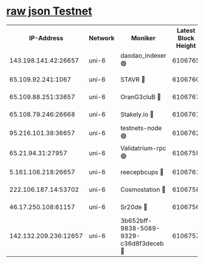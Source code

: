 [raw json Testnet](https://rpc-check.junot.stavr.tech/junot/rpc-junot-result.json)
=


<table><tr><th>IP-Address</th><th>Network</th><th>Moniker</th><th>Latest Block Height</th><th>Earliest Block Height</th><th>Catching Up</th><th>Tx Index</th><th>Voting Power</th><th>Scan Time</th></tr><tr><td>143.198.141.42:26657</td><td>uni-6</td><td>daodao_indexer 🟢</td><td>6106765</td><td>1</td><td>False</td><td>off</td><td>0</td><td>2023-12-16T00:48:37.709177341UTC</td></tr><tr><td>65.109.92.241:1067</td><td>uni-6</td><td>STAVR 🔴</td><td>6106760</td><td>1138541</td><td>False</td><td>on</td><td>6047</td><td>2023-12-16T00:48:25.043643544UTC</td></tr><tr><td>65.109.88.251:33657</td><td>uni-6</td><td>OranG3cluB 🔴</td><td>6106767</td><td>1138541</td><td>False</td><td>on</td><td>11</td><td>2023-12-16T00:48:42.158378215UTC</td></tr><tr><td>65.108.79.246:26668</td><td>uni-6</td><td>Stakely.io 🔴</td><td>6106761</td><td>1570872</td><td>False</td><td>on</td><td>1261202</td><td>2023-12-16T00:48:26.114249711UTC</td></tr><tr><td>95.216.101.38:36657</td><td>uni-6</td><td>testnets-node 🟢</td><td>6106762</td><td>1615130</td><td>False</td><td>on</td><td>0</td><td>2023-12-16T00:48:28.609643532UTC</td></tr><tr><td>65.21.94.31:27957</td><td>uni-6</td><td>Validatrium-rpc 🟢</td><td>6106759</td><td>2943363</td><td>False</td><td>on</td><td>0</td><td>2023-12-16T00:48:20.558577536UTC</td></tr><tr><td>5.161.106.218:26657</td><td>uni-6</td><td>reecepbcups 🔴</td><td>6106761</td><td>4468422</td><td>False</td><td>on</td><td>105015</td><td>2023-12-16T00:48:25.758728946UTC</td></tr><tr><td>222.106.187.14:53702</td><td>uni-6</td><td>Cosmostation 🔴</td><td>6106758</td><td>5344501</td><td>False</td><td>on</td><td>110003</td><td>2023-12-16T00:48:18.109936058UTC</td></tr><tr><td>46.17.250.108:61157</td><td>uni-6</td><td>Sr20de 🔴</td><td>6106756</td><td>5727371</td><td>False</td><td>on</td><td>28</td><td>2023-12-16T00:48:12.170831524UTC</td></tr><tr><td>142.132.209.236:12657</td><td>uni-6</td><td>3b652bff-9838-5089-9329-c36d8f3deceb 🔴</td><td>6106757</td><td>6091280</td><td>False</td><td>on</td><td>157563</td><td>2023-12-16T00:48:16.708622426UTC</td></tr></table>